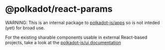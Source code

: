 # @polkadot/react-params

WARNING: This is an internal package to [polkadot-js/apps](https://github.com/polkadot-js/apps) so is not inteded \(yet\) for broad use.

For the existing sharable components usable in external React-based projects, take a look at the [polkadot-js/ui documentation](https://polkadot.js.org/ui/)

